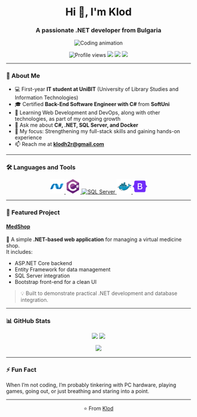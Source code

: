<!-- GitHub Profile README for Klod -->
<h1 align="center">Hi 👋, I'm Klod</h1>
<h3 align="center">A passionate .NET developer from Bulgaria</h3>

<p align="center">
  <img src="https://media0.giphy.com/media/qgQUggAC3Pfv687qPC/giphy.gif" width="400" alt="Coding animation">
</p>

<p align="center">
  <img src="https://komarev.com/ghpvc/?username=kloduni&label=Profile+Views&color=0e75b6&style=flat" alt="Profile views" />
  <img src="https://img.shields.io/badge/.NET-512BD4?logo=dotnet&logoColor=white" />
  <img src="https://img.shields.io/badge/C%23-239120?logo=csharp&logoColor=white" />
  <img src="https://img.shields.io/badge/Docker-2496ED?logo=docker&logoColor=white" />
</p>

---

### 🧠 About Me
- 💻 First-year **IT student at UniBIT** (University of Library Studies and Information Technologies)
- 🎓 Certified **Back-End Software Engineer with C#** from **SoftUni**
- 🌱 Learning Web Development and DevOps, along with other technologies, as part of my ongoing growth
- 💬 Ask me about **C#, .NET, SQL Server, and Docker**  
- 🎯 My focus: Strengthening my full-stack skills and gaining hands-on experience
- 📫 Reach me at **klodh2r@gmail.com**

---

### 🛠️ Languages and Tools
<p align="center">
  <a href="https://dotnet.microsoft.com/" target="_blank" rel="noreferrer">
    <img src="https://raw.githubusercontent.com/devicons/devicon/master/icons/dot-net/dot-net-original.svg" width="40" height="40" alt=".NET" />
  </a>
  <a href="https://www.w3schools.com/cs/" target="_blank" rel="noreferrer">
    <img src="https://raw.githubusercontent.com/devicons/devicon/master/icons/csharp/csharp-original.svg" width="40" height="40" alt="C#" />
  </a>
  <a href="https://www.microsoft.com/en-us/sql-server" target="_blank" rel="noreferrer">
    <img src="https://www.svgrepo.com/show/303229/microsoft-sql-server-logo.svg" width="40" height="40" alt="SQL Server" />
  </a>
  <a href="https://www.docker.com/" target="_blank" rel="noreferrer">
    <img src="https://raw.githubusercontent.com/devicons/devicon/master/icons/docker/docker-original.svg" width="40" height="40" alt="Docker" />
  </a>
  <a href="https://getbootstrap.com" target="_blank" rel="noreferrer">
    <img src="https://raw.githubusercontent.com/devicons/devicon/master/icons/bootstrap/bootstrap-plain.svg" width="40" height="40" alt="Bootstrap" />
  </a>
</p>

---

### 🚀 Featured Project
#### [MedShop](https://github.com/kloduni/MedShop)
🧩 A simple **.NET-based web application** for managing a virtual medicine shop.  
It includes:
- ASP.NET Core backend  
- Entity Framework for data management  
- SQL Server integration  
- Bootstrap front-end for a clean UI  

> 💡 Built to demonstrate practical .NET development and database integration.

---

### 📊 GitHub Stats
<p align="center">
  <img src="https://github-readme-stats.vercel.app/api?username=kloduni&show_icons=true&theme=tokyonight" height="165" />
  <img src="https://github-readme-stats.vercel.app/api/top-langs?username=kloduni&layout=compact&theme=tokyonight" height="165" />
</p>

<p align="center">
  <img src="https://github-readme-streak-stats.herokuapp.com?user=kloduni&theme=tokyonight" />
</p>

---

### ⚡ Fun Fact
When I’m not coding, I’m probably tinkering with PC hardware, playing games, going out, or just breathing and staring into a point.

---

<p align="center">
  ⭐️ From <a href="https://github.com/kloduni">Klod</a>
</p>
